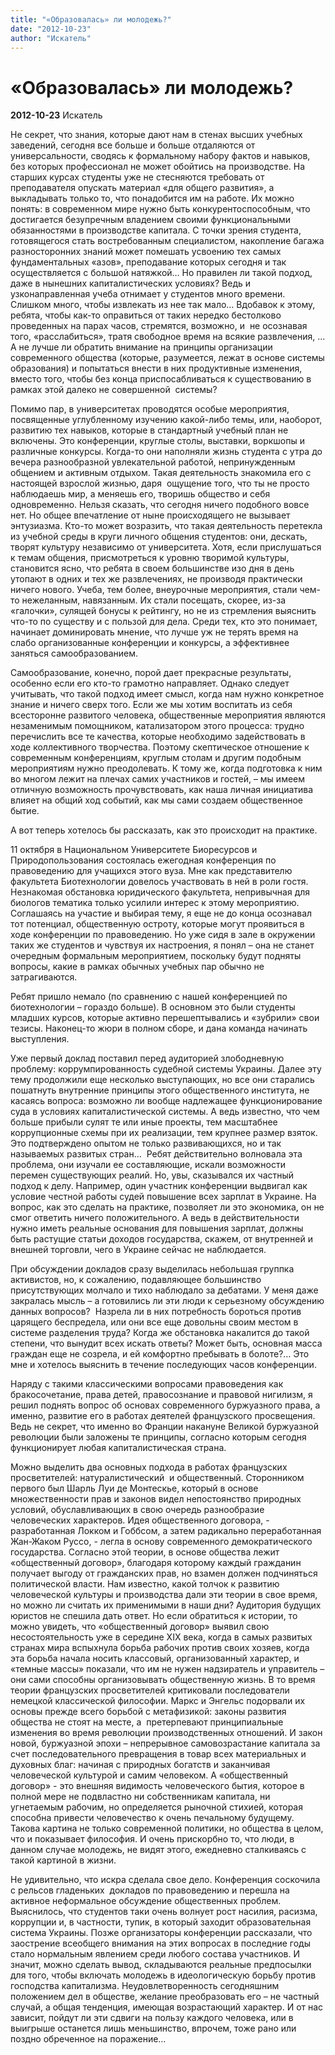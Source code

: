 ```yaml
---
title: "«Образовалась» ли молодежь?"
date: "2012-10-23"
author: "Искатель"
---
```


# «Образовалась» ли молодежь?

**2012-10-23** Искатель

Не секрет, что знания, которые дают нам в стенах высших учебных заведений, сегодня все больше и больше отдаляются от универсальности, сводясь к формальному набору фактов и навыков, без которых профессионал не может обойтись на производстве. На старших курсах студенты уже не стесняются требовать от преподавателя опускать материал «для общего развития», а выкладывать только то, что понадобится им на работе. Их можно понять: в современном мире нужно быть конкурентоспособным, что достигается безупречным владением своими функциональными обязанностями в производстве капитала. С точки зрения студента, готовящегося стать востребованным специалистом, накопление багажа разносторонних знаний может помешать усвоению тех самых фундаментальных «азов», преподавание которых сегодня и так осуществляется с большой натяжкой… Но правилен ли такой подход, даже в нынешних капиталистических условиях? Ведь и узконаправленная учеба отнимает у студентов много времени. Слишком много, чтобы извлекать из нее так мало… Вдобавок к этому, ребята, чтобы как-то оправиться от таких нередко бестолково проведенных на парах часов, стремятся, возможно, и  не осознавая того, «расслабиться», тратя свободное время на всякие развлечения, … А не лучше ли обратить внимание на принципы организации современного общества (которые, разумеется, лежат в основе системы образования) и попытаться внести в них продуктивные изменения, вместо того, чтобы без конца приспосабливаться к существованию в рамках этой далеко не совершенной  системы?

Помимо пар, в университетах проводятся особые мероприятия, посвященные углубленному изучению какой-либо темы, или, наоборот, развитию тех навыков, которые в стандартный учебный план не включены. Это конференции, круглые столы, выставки, воркшопы и различные конкурсы. Когда-то они наполняли жизнь студента с утра до вечера разнообразной увлекательной работой, непринужденным общением и активным отдыхом. Такая деятельность знакомила его с настоящей взрослой жизнью, даря  ощущение того, что ты не просто наблюдаешь мир, а меняешь его, творишь общество и себя одновременно. Нельзя сказать, что сегодня ничего подобного вовсе нет. Но общее впечатление от ныне происходящего не вызывает энтузиазма. Кто-то может возразить, что такая деятельность перетекла из учебной среды в круги личного общения студентов: они, дескать, творят культуру независимо от университета. Хотя, если прислушаться к темам общения, присмотреться к уровню творимой культуры, становится ясно, что ребята в своем большинстве изо дня в день утопают в одних и тех же развлечениях, не производя практически ничего нового. Учеба, тем более, внеурочные мероприятия, стали чем-то нежеланным, навязанным. Их стали посещать, скорее, из-за «галочки», сулящей бонусы к рейтингу, но не из стремления выяснить что-то по существу и с пользой для дела. Среди тех, кто это понимает, начинает доминировать мнение, что лучше уж не терять время на слабо организованные конференции и конкурсы, а эффективнее заняться самообразованием. 

Самообразование, конечно, порой дает прекрасные результаты, особенно если его кто-то грамотно направляет. Однако следует учитывать, что такой подход имеет смысл, когда нам нужно конкретное знание и ничего сверх того. Если же мы хотим воспитать из себя всесторонне развитого человека, общественные мероприятия являются незаменимым помощником, катализатором этого процесса: трудно перечислить все те качества, которые необходимо задействовать в ходе коллективного творчества. Поэтому скептическое отношение к современным конференциям, круглым столам и другим подобным мероприятиям нужно преодолевать. К тому же, когда подготовка к ним во многом лежит на плечах самих участников и гостей, – мы имеем отличную возможность прочувствовать, как наша личная инициатива влияет на общий ход событий, как мы сами создаем общественное бытие. 

А вот теперь хотелось бы рассказать, как это происходит на практике.

11 октября в Национальном Университете Биоресурсов и Природопользования состоялась ежегодная конференция по правоведению для учащихся этого вуза. Мне как представителю факультета Биотехнологии довелось участвовать в ней в роли гостя. Незнакомая обстановка юридического факультета, непривычная для биологов тематика только усилили интерес к этому мероприятию. Соглашаясь на участие и выбирая тему, я еще не до конца осознавал тот потенциал, общественную остроту, которые могут проявиться в ходе конференции по правоведению. Но уже сидя в зале в окружении таких же студентов и чувствуя их настроения, я понял – она не станет очередным формальным мероприятием, поскольку будут подняты вопросы, какие в рамках обычных учебных пар обычно не затрагиваются. 

Ребят пришло немало (по сравнению с нашей конференцией по биотехнологии – гораздо больше). В основном это были студенты младших курсов, которые активно перешептывались и «зубрили» свои тезисы. Наконец-то жюри в полном сборе, и дана команда начинать выступления. 

Уже первый доклад поставил перед аудиторией злободневную проблему: коррумпированность судебной системы Украины. Далее эту тему продолжили еще несколько выступающих, но все они старались пошатнуть внутренние принципы этого общественного института, не касаясь вопроса: возможно ли вообще надлежащее функционирование суда в условиях капиталистической системы. А ведь известно, что чем больше прибыли сулят те или иные проекты, тем масштабнее коррупционные схемы при их реализации, тем крупнее размер взяток. Это подтверждено опытом не только развивающихся, но и так называемых развитых стран…  Ребят действительно волновала эта проблема, они изучали ее составляющие, искали возможности перемен существующих реалий. Но, увы, сказывался их частный подход к делу. Например, один участник конференции выдвигал как условие честной работы судей повышение всех зарплат в Украине. На вопрос, как это сделать на практике, позволяет ли это экономика, он не смог ответить ничего положительного. А ведь в действительности нужно иметь реальные основания для повышения зарплат, должны быть растущие статьи доходов государства, скажем, от внутренней и внешней торговли, чего в Украине сейчас не наблюдается. 

При обсуждении докладов сразу выделилась небольшая группка активистов, но, к сожалению, подавляющее большинство присутствующих молчало и тихо наблюдало за дебатами. У меня даже закралась мысль – а готовились ли эти люди к серьезному обсуждению данных вопросов?  Назрела ли в них потребность бороться против царящего беспредела, или они все еще довольны своим местом в системе разделения труда? Когда же обстановка накалится до такой степени, что вынудит всех искать ответы? Может быть, основная масса граждан еще не созрела, и ей комфортно пребывать в болоте?… Это мне и хотелось выяснить в течение последующих часов конференции.

Наряду с такими классическими вопросами правоведения как бракосочетание, права детей, правосознание и правовой нигилизм, я решил поднять вопрос об основах современного буржуазного права, а именно, развитие его в работах деятелей французского просвещения. Ведь не секрет, что именно во Франции накануне Великой буржуазной революции были заложены те принципы, согласно которым сегодня функционирует любая капиталистическая страна. 

Можно выделить два основных подхода в работах французских просветителей: натуралистический  и общественный. Сторонником первого был Шарль Луи де Монтескье, который в основе множественности прав и законов видел непостоянство природных условий, обуславливающих в свою очередь разнообразие человеческих характеров. Идея общественного договора, - разработанная Локком и Гоббсом, а затем радикально переработанная Жан-Жаком Руссо, - легла в основу современного демократического государства. Согласно этой теории, в основе общества лежит «общественный договор», благодаря которому каждый гражданин получает выгоду от гражданских прав, но взамен должен подчиняться политической власти. Нам известно, какой толчок к развитию человеческой культуры и производства дали эти теории в свое время, но можно ли считать их применимыми в наши дни? Аудитория будущих юристов не спешила дать ответ. Но если обратиться к истории, то можно увидеть, что «общественный договор» выявил свою несостоятельность уже в середине XIX века, когда в самых развитых странах мира вспыхнула борьба рабочих против своих хозяев, когда эта борьба начала носить классовый, организованный характер, и «темные массы» показали, что им не нужен надзиратель и управитель – они сами способны организовывать общественную жизнь. В то время теории французских просветителей критиковали последователи немецкой классической философии. Маркс и Энгельс подорвали их основы прежде всего борьбой с метафизикой: законы развития общества не стоят на месте, а  претерпевают принципиальные изменения во время революции производственных отношений. И закон новой, буржуазной эпохи – непрерывное самовозрастание капитала за счет последовательного превращения в товар всех материальных и духовных благ: начиная с природных богатств и заканчивая человеческой культурой и самим человеком. А «общественный договор» - это внешняя видимость человеческого бытия, которое в полной мере не подвластно ни собственникам капитала, ни угнетаемым рабочим, но определяется рыночной стихией, которая способна привести человечество к очень печальному будущему. Такова картина не только современной политики, но общества в целом, что и показывает философия. И очень прискорбно то, что люди, в данном случае молодежь, не видят этого, ежедневно сталкиваясь с такой картиной в жизни. 

Не удивительно, что искра сделала свое дело. Конференция соскочила с рельсов гладеньких  докладов по правоведению и перешла на активное неформальное обсуждение общественных проблем. Выяснилось, что студентов таки очень волнует рост насилия, расизма, коррупции и, в частности, тупик, в который заходит образовательная система Украины. Позже организаторы конференции рассказали, что заострение всеобщего внимания на этих вопросах в последние годы стало нормальным явлением среди любого состава участников. И значит, можно сделать вывод, складываются реальные предпосылки для того, чтобы включать молодежь в идеологическую борьбу против господства капитализма. Неудовлетворенность сегодняшним положением дел в обществе, желание преобразовать его – не частный случай, а общая тенденция, имеющая возрастающий характер. И от нас зависит, пойдут ли эти сдвиги на пользу каждого человека, или в выигрыше останется лишь меньшинство, впрочем, тоже рано или поздно обреченное на поражение…